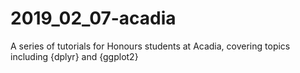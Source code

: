 # 2019_02_07-acadia
A series of tutorials for Honours students at Acadia, covering topics including {dplyr} and {ggplot2}
